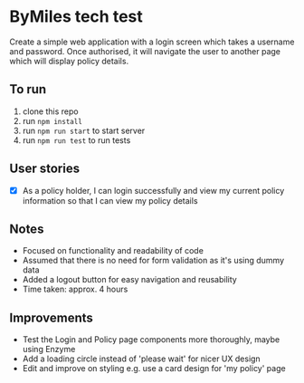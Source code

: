 # ByMiles tech test

Create a simple web application with a login screen which takes a username and password. Once authorised, it will navigate the user to another page which will display policy details.

## To run

1. clone this repo
2. run `npm install`
3. run `npm run start` to start server
4. run `npm run test` to run tests

## User stories

- [x] As a policy holder, I can login successfully and view my current policy information so that I can view my policy details

## Notes

- Focused on functionality and readability of code
- Assumed that there is no need for form validation as it's using dummy data
- Added a logout button for easy navigation and reusability
- Time taken: approx. 4 hours

## Improvements

- Test the Login and Policy page components more thoroughly, maybe using Enzyme
- Add a loading circle instead of 'please wait' for nicer UX design
- Edit and improve on styling e.g. use a card design for 'my policy' page

